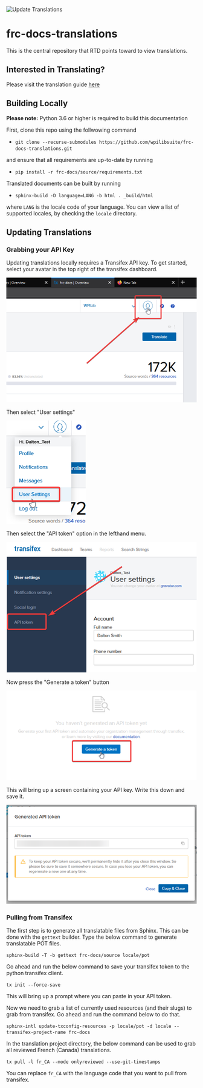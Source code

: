 ![Update Translations](https://github.com/wpilibsuite/frc-docs-translations/workflows/Update%20Translations/badge.svg)

# frc-docs-translations
This is the central repository that RTD points toward to view translations.

## Interested in Translating?

Please visit the translation guide [here](https://docs.wpilib.org/en/latest/docs/contributing/frc-docs/translations.html)

## Building Locally

**Please note:** Python 3.6 or higher is required to build this documentation

First, clone this repo using the follwowing command

- ``git clone --recurse-submodules https://github.com/wpilibsuite/frc-docs-translations.git``

and ensure that all requirements are up-to-date by running

- ``pip install -r frc-docs/source/requirements.txt``

Translated documents can be built by running 

- ``sphinx-build -D language=LANG -b html . _build/html``

where ``LANG`` is the locale code of your language. You can view a list of supported locales, by checking the ``locale`` directory.

## Updating Translations

### Grabbing your API Key

Updating translations locally requires a Transifex API key. To get started, select your avatar in the top right of the transifex dashboard.

![](images/transifex-select-profile.png)

Then select "User settings"

![](images/transifex-select-settings.png)

Then select the "API token" option in the lefthand menu.

![](images/transifex-select-api-key.png)

Now press the "Generate a token" button

![](images/transifex-generate-api-key.png)

This will bring up a screen containing your API key. Write this down and save it.

![](images/transifex-api-key-screen.png)

### Pulling from Transifex

The first step is to generate all translatable files from Sphinx. This can be done with the ``gettext`` builder. Type the below command to generate translatable POT files.

```
sphinx-build -T -b gettext frc-docs/source locale/pot
```

Go ahead and run the below command to save your transifex token to the python transifex client.

```
tx init --force-save
```

This will bring up a prompt where you can paste in your API token.

Now we need to grab a list of currently used resources (and their slugs) to grab from transifex. Go ahead and run the command below to do that.

```
sphinx-intl update-txconfig-resources -p locale/pot -d locale --transifex-project-name frc-docs
```

In the translation project directory, the below command can be used to grab all reviewed French (Canada) translations.

```
tx pull -l fr_CA --mode onlyreviewed --use-git-timestamps
```

You can replace ``fr_CA`` with the language code that you want to pull from transifex.
